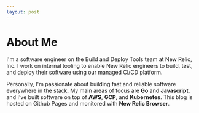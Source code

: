 ```yaml
---
layout: post
---
```


# About Me

I'm a software engineer on the Build and Deploy Tools team at New Relic, Inc. I work on internal tooling to enable New Relic engineers to build, test, and deploy their software using our managed CI/CD platform.

Personally, I'm passionate about building fast and reliable software everywhere in the stack. My main areas of focus are **Go** and **Javascript**, and I've built software on top of **AWS**, **GCP**, and **Kubernetes**. This blog is hosted on Github Pages and monitored with **New Relic Browser**.
